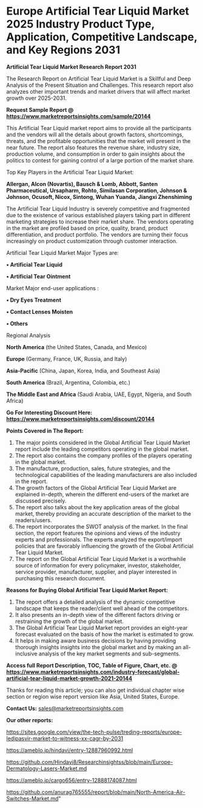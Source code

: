 # Europe Artificial Tear Liquid Market 2025 Industry Product Type, Application, Competitive Landscape, and Key Regions 2031

<strong>Artificial Tear Liquid Market Research Report 2031</strong>

The Research Report on Artificial Tear Liquid Market is a Skillful and Deep Analysis of the Present Situation and Challenges. This research report also analyzes other important trends and market drivers that will affect market growth over 2025-2031.

<strong>Request Sample Report @ <a href=https://www.marketreportsinsights.com/sample/20144>https://www.marketreportsinsights.com/sample/20144</a></strong>

This Artificial Tear Liquid market report aims to provide all the participants and the vendors will all the details about growth factors, shortcomings, threats, and the profitable opportunities that the market will present in the near future. The report also features the revenue share, industry size, production volume, and consumption in order to gain insights about the politics to contest for gaining control of a large portion of the market share.

Top Key Players in the Artificial Tear Liquid Market:

<strong>Allergan, Alcon (Novartis), Bausch & Lomb, Abbott, Santen Pharmaceutical, Ursapharm, Rohto, Similasan Corporation, Johnson & Johnson, Ocusoft, Nicox, Sintong, Wuhan Yuanda, Jiangxi Zhenshiming</strong>

The Artificial Tear Liquid Industry is severely competitive and fragmented due to the existence of various established players taking part in different marketing strategies to increase their market share. The vendors operating in the market are profiled based on price, quality, brand, product differentiation, and product portfolio. The vendors are turning their focus increasingly on product customization through customer interaction.

Artificial Tear Liquid Market Major Types are:

<strong>• Artificial Tear Liquid

• Artificial Tear Ointment</strong>

Market Major end-user applications :

<strong>• Dry Eyes Treatment

• Contact Lenses Moisten

• Others</strong>

Regional Analysis

</u><strong><b>North America</b></strong> (the United States, Canada, and Mexico)

<strong><b>Europe </b></strong>(Germany, France, UK, Russia, and Italy)

<strong><b>Asia-Pacific</b></strong> (China, Japan, Korea, India, and Southeast Asia)

<strong><b>South America</b></strong> (Brazil, Argentina, Colombia, etc.)

<strong><b>The Middle East and Africa</b></strong> (Saudi Arabia, UAE, Egypt, Nigeria, and South Africa)

<strong>Go For Interesting Discount Here: <a href=https://www.marketreportsinsights.com/discount/20144>https://www.marketreportsinsights.com/discount/20144</a></strong>

<strong>Points Covered in The Report:</strong>
<ol>
  <li>The major points considered in the Global Artificial Tear Liquid Market report include the leading competitors operating in the global market.</li>
  <li>The report also contains the company profiles of the players operating in the global market.</li>
  <li>The manufacture, production, sales, future strategies, and the technological capabilities of the leading manufacturers are also included in the report.</li>
  <li>The growth factors of the Global Artificial Tear Liquid Market are explained in-depth, wherein the different end-users of the market are discussed precisely.</li>
  <li>The report also talks about the key application areas of the global market, thereby providing an accurate description of the market to the readers/users.</li>
  <li>The report incorporates the SWOT analysis of the market. In the final section, the report features the opinions and views of the industry experts and professionals. The experts analyzed the export/import policies that are favorably influencing the growth of the Global Artificial Tear Liquid Market.</li>
  <li>The report on the Global Artificial Tear Liquid Market is a worthwhile source of information for every policymaker, investor, stakeholder, service provider, manufacturer, supplier, and player interested in purchasing this research document.</li>
</ol>
<strong>Reasons for Buying Global Artificial Tear Liquid Market Report:</strong>

<ol>
  <li>The report offers a detailed analysis of the dynamic competitive landscape that keeps the reader/client well ahead of the competitors.</li>
  <li>It also presents an in-depth view of the different factors driving or restraining the growth of the global market.</li>
  <li>The Global Artificial Tear Liquid Market report provides an eight-year forecast evaluated on the basis of how the market is estimated to grow.</li>
  <li>It helps in making aware business decisions by having providing thorough insights insights into the global market and by making an all-inclusive analysis of the key market segments and sub-segments.</li>
</ol>
<strong>Access full Report Description, TOC, Table of Figure, Chart, etc. @ <a href=https://www.marketreportsinsights.com/industry-forecast/global-artificial-tear-liquid-market-growth-2021-20144>https://www.marketreportsinsights.com/industry-forecast/global-artificial-tear-liquid-market-growth-2021-20144</a></strong>


Thanks for reading this article; you can also get individual chapter wise section or region wise report version like Asia, United States, Europe.

<strong>Contact Us:</strong>
sales@marketreportsinsights.com

<strong>Our other reports:</strong>

<a href=https://sites.google.com/view/the-tech-pulse/treding-reports/europe-ledipasvir-market-to-witness-xx-cagr-by-2031>https://sites.google.com/view/the-tech-pulse/treding-reports/europe-ledipasvir-market-to-witness-xx-cagr-by-2031</a>

<a href=https://ameblo.jp/hindavi/entry-12887960992.html>https://ameblo.jp/hindavi/entry-12887960992.html</a>

<a href=https://github.com/Hindavi8/Researchinsightss/blob/main/Europe-Dermatology-Lasers-Market.md>https://github.com/Hindavi8/Researchinsightss/blob/main/Europe-Dermatology-Lasers-Market.md</a>

<a href=https://ameblo.jp/cargo656/entry-12888174087.html>https://ameblo.jp/cargo656/entry-12888174087.html</a>

<a href=https://github.com/anurag765555/report/blob/main/North-America-Air-Switches-Market.md>https://github.com/anurag765555/report/blob/main/North-America-Air-Switches-Market.md</a>"

